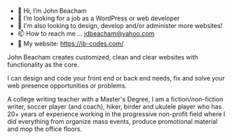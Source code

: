 - 👋 Hi, I’m John Beacham
- 👀 I’m looking for a job as a WordPress or web developer
- 👀 I'm also looking to design, develop and/or administer more websites!
- 📫 How to reach me ... jdbeacham@yahoo.com
- :ocean: My website: https://jb-codes.com/

John Beacham creates customized, clean and clear websites with functionality as the core.

I can design and code your front end or back end needs, fix and solve your web presence opportunities or problems.

A college writing teacher with a Master's Degree, I am a fiction/non-fiction writer, soccer player (and coach), hiker, birder and ukulele player who has 20+ years of experience working in the progressive non-profit field where I did everything from organize mass events, produce promotional material and mop the office floors.

<!---
jdbeacham/jdbeacham is a ✨ special ✨ repository because its `README.md` (this file) appears on your GitHub profile.
You can click the Preview link to take a look at your changes.
--->
